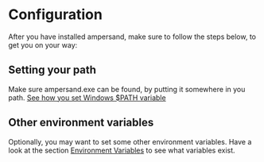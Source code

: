 # Configuration

After you have installed ampersand, make sure to follow the steps below, to get you on your way:

## Setting your path

Make sure ampersand.exe can be found, by putting it somewhere in you path. [See how you set Windows $PATH variable](http://youtu.be/9UFNdFw9KHs)

## Other environment variables

Optionally, you may want to set some other environment variables. Have a look at the section [Environment Variables](../the-command-line-tool/configuration.md) to see what variables exist.

